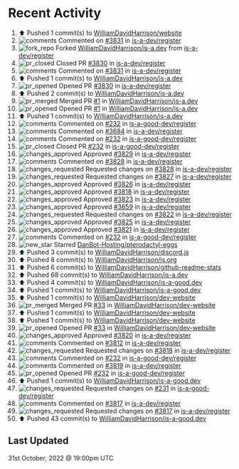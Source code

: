 # Recent Activity

<!--RECENT_ACTIVITY:start-->
1. ⬆️ Pushed 1 commit(s) to [WilliamDavidHarrison/website](https://github.com/WilliamDavidHarrison/website)
2. ![comments](https://cdn.jsdelivr.net/gh/Readme-Workflows/Readme-Icons@main/icons/octicons/Comment.svg) Commented on [#3831](https://github.com/is-a-dev/register/pull/3831#issuecomment-1296806125) in [is-a-dev/register](https://github.com/is-a-dev/register)
3. ![fork_repo](https://cdn.jsdelivr.net/gh/Readme-Workflows/Readme-Icons@main/icons/octicons/ForkedRepository.svg) Forked [WilliamDavidHarrison/is-a.dev](https://github.com/WilliamDavidHarrison/is-a.dev) from [is-a-dev/register](https://github.com/is-a-dev/register)
4. ![pr_closed](https://cdn.jsdelivr.net/gh/Readme-Workflows/Readme-Icons@main/icons/octicons/PullRequestClosed.svg) Closed PR [#3830](https://github.com/is-a-dev/register/pull/3830) in [is-a-dev/register](https://github.com/is-a-dev/register)
5. ![comments](https://cdn.jsdelivr.net/gh/Readme-Workflows/Readme-Icons@main/icons/octicons/Comment.svg) Commented on [#3831](https://github.com/is-a-dev/register/pull/3831#issuecomment-1296542045) in [is-a-dev/register](https://github.com/is-a-dev/register)
6. ⬆️ Pushed 1 commit(s) to [WilliamDavidHarrison/is-a.dev](https://github.com/WilliamDavidHarrison/is-a.dev)
7. ![pr_opened](https://cdn.jsdelivr.net/gh/Readme-Workflows/Readme-Icons@main/icons/octicons/PullRequestOpened.svg) Opened PR [#3830](https://github.com/is-a-dev/register/pull/3830) in [is-a-dev/register](https://github.com/is-a-dev/register)
8. ⬆️ Pushed 2 commit(s) to [WilliamDavidHarrison/is-a.dev](https://github.com/WilliamDavidHarrison/is-a.dev)
9. ![pr_merged](https://cdn.jsdelivr.net/gh/Readme-Workflows/Readme-Icons@main/icons/octicons/PullRequestMerged.svg) Merged PR [#1](https://github.com/WilliamDavidHarrison/is-a.dev/pull/1) in [WilliamDavidHarrison/is-a.dev](https://github.com/WilliamDavidHarrison/is-a.dev)
10. ![pr_opened](https://cdn.jsdelivr.net/gh/Readme-Workflows/Readme-Icons@main/icons/octicons/PullRequestOpened.svg) Opened PR [#1](https://github.com/WilliamDavidHarrison/is-a.dev/pull/1) in [WilliamDavidHarrison/is-a.dev](https://github.com/WilliamDavidHarrison/is-a.dev)
11. ⬆️ Pushed 1 commit(s) to [WilliamDavidHarrison/is-a.dev](https://github.com/WilliamDavidHarrison/is-a.dev)
12. ![comments](https://cdn.jsdelivr.net/gh/Readme-Workflows/Readme-Icons@main/icons/octicons/Comment.svg) Commented on [#232](https://github.com/is-a-good-dev/register/pull/232#issuecomment-1296508930) in [is-a-good-dev/register](https://github.com/is-a-good-dev/register)
13. ![comments](https://cdn.jsdelivr.net/gh/Readme-Workflows/Readme-Icons@main/icons/octicons/Comment.svg) Commented on [#3684](https://github.com/is-a-dev/register/pull/3684#issuecomment-1296508494) in [is-a-dev/register](https://github.com/is-a-dev/register)
14. ![comments](https://cdn.jsdelivr.net/gh/Readme-Workflows/Readme-Icons@main/icons/octicons/Comment.svg) Commented on [#232](https://github.com/is-a-good-dev/register/pull/232#issuecomment-1296494421) in [is-a-good-dev/register](https://github.com/is-a-good-dev/register)
15. ![pr_closed](https://cdn.jsdelivr.net/gh/Readme-Workflows/Readme-Icons@main/icons/octicons/PullRequestClosed.svg) Closed PR [#232](https://github.com/is-a-good-dev/register/pull/232) in [is-a-good-dev/register](https://github.com/is-a-good-dev/register)
16. ![changes_approved](https://cdn.jsdelivr.net/gh/Readme-Workflows/Readme-Icons@main/icons/octicons/ApprovedChanges.svg) Approved [#3829](https://github.com/is-a-dev/register/pull/3829#pullrequestreview-1161237099) in [is-a-dev/register](https://github.com/is-a-dev/register)
17. ![comments](https://cdn.jsdelivr.net/gh/Readme-Workflows/Readme-Icons@main/icons/octicons/Comment.svg) Commented on [#3828](https://github.com/is-a-dev/register/pull/3828#discussion_r1008945909) in [is-a-dev/register](https://github.com/is-a-dev/register)
18. ![changes_requested](https://cdn.jsdelivr.net/gh/Readme-Workflows/Readme-Icons@main/icons/octicons/RequestedChanges.svg) Requested changes on [#3828](https://github.com/is-a-dev/register/pull/3828#pullrequestreview-1161211470) in [is-a-dev/register](https://github.com/is-a-dev/register)
19. ![changes_requested](https://cdn.jsdelivr.net/gh/Readme-Workflows/Readme-Icons@main/icons/octicons/RequestedChanges.svg) Requested changes on [#3827](https://github.com/is-a-dev/register/pull/3827#pullrequestreview-1161211254) in [is-a-dev/register](https://github.com/is-a-dev/register)
20. ![changes_approved](https://cdn.jsdelivr.net/gh/Readme-Workflows/Readme-Icons@main/icons/octicons/ApprovedChanges.svg) Approved [#3826](https://github.com/is-a-dev/register/pull/3826#pullrequestreview-1161211170) in [is-a-dev/register](https://github.com/is-a-dev/register)
21. ![changes_approved](https://cdn.jsdelivr.net/gh/Readme-Workflows/Readme-Icons@main/icons/octicons/ApprovedChanges.svg) Approved [#3818](https://github.com/is-a-dev/register/pull/3818#pullrequestreview-1161211092) in [is-a-dev/register](https://github.com/is-a-dev/register)
22. ![changes_approved](https://cdn.jsdelivr.net/gh/Readme-Workflows/Readme-Icons@main/icons/octicons/ApprovedChanges.svg) Approved [#3823](https://github.com/is-a-dev/register/pull/3823#pullrequestreview-1161210994) in [is-a-dev/register](https://github.com/is-a-dev/register)
23. ![changes_approved](https://cdn.jsdelivr.net/gh/Readme-Workflows/Readme-Icons@main/icons/octicons/ApprovedChanges.svg) Approved [#3659](https://github.com/is-a-dev/register/pull/3659#pullrequestreview-1161210765) in [is-a-dev/register](https://github.com/is-a-dev/register)
24. ![changes_requested](https://cdn.jsdelivr.net/gh/Readme-Workflows/Readme-Icons@main/icons/octicons/RequestedChanges.svg) Requested changes on [#3822](https://github.com/is-a-dev/register/pull/3822#pullrequestreview-1161210507) in [is-a-dev/register](https://github.com/is-a-dev/register)
25. ![changes_approved](https://cdn.jsdelivr.net/gh/Readme-Workflows/Readme-Icons@main/icons/octicons/ApprovedChanges.svg) Approved [#3825](https://github.com/is-a-dev/register/pull/3825#pullrequestreview-1161210272) in [is-a-dev/register](https://github.com/is-a-dev/register)
26. ![changes_approved](https://cdn.jsdelivr.net/gh/Readme-Workflows/Readme-Icons@main/icons/octicons/ApprovedChanges.svg) Approved [#3821](https://github.com/is-a-dev/register/pull/3821#pullrequestreview-1161210074) in [is-a-dev/register](https://github.com/is-a-dev/register)
27. ![comments](https://cdn.jsdelivr.net/gh/Readme-Workflows/Readme-Icons@main/icons/octicons/Comment.svg) Commented on [#232](https://github.com/is-a-good-dev/register/pull/232#issuecomment-1296377136) in [is-a-good-dev/register](https://github.com/is-a-good-dev/register)
28. ![new_star](https://cdn.jsdelivr.net/gh/Readme-Workflows/Readme-Icons@main/icons/octicons/StarredRepositoryYellow.svg) Starred [DanBot-Hosting/pterodactyl-eggs](https://github.com/DanBot-Hosting/pterodactyl-eggs)
29. ⬆️ Pushed 3 commit(s) to [WilliamDavidHarrison/discord.js](https://github.com/WilliamDavidHarrison/discord.js)
30. ⬆️ Pushed 8 commit(s) to [WilliamDavidHarrison/js.org](https://github.com/WilliamDavidHarrison/js.org)
31. ⬆️ Pushed 6 commit(s) to [WilliamDavidHarrison/github-readme-stats](https://github.com/WilliamDavidHarrison/github-readme-stats)
32. ⬆️ Pushed 68 commit(s) to [WilliamDavidHarrison/is-a.dev](https://github.com/WilliamDavidHarrison/is-a.dev)
33. ⬆️ Pushed 4 commit(s) to [WilliamDavidHarrison/is-a-good.dev](https://github.com/WilliamDavidHarrison/is-a-good.dev)
34. ⬆️ Pushed 1 commit(s) to [WilliamDavidHarrison/is-a-good.dev](https://github.com/WilliamDavidHarrison/is-a-good.dev)
35. ⬆️ Pushed 1 commit(s) to [WilliamDavidHarrison/dev-website](https://github.com/WilliamDavidHarrison/dev-website)
36. ![pr_merged](https://cdn.jsdelivr.net/gh/Readme-Workflows/Readme-Icons@main/icons/octicons/PullRequestMerged.svg) Merged PR [#33](https://github.com/WilliamDavidHarrison/dev-website/pull/33) in [WilliamDavidHarrison/dev-website](https://github.com/WilliamDavidHarrison/dev-website)
37. ⬆️ Pushed 1 commit(s) to [WilliamDavidHarrison/dev-website](https://github.com/WilliamDavidHarrison/dev-website)
38. ⬆️ Pushed 1 commit(s) to [WilliamDavidHarrison/dev-website](https://github.com/WilliamDavidHarrison/dev-website)
39. ![pr_opened](https://cdn.jsdelivr.net/gh/Readme-Workflows/Readme-Icons@main/icons/octicons/PullRequestOpened.svg) Opened PR [#33](https://github.com/WilliamDavidHarrison/dev-website/pull/33) in [WilliamDavidHarrison/dev-website](https://github.com/WilliamDavidHarrison/dev-website)
40. ![changes_approved](https://cdn.jsdelivr.net/gh/Readme-Workflows/Readme-Icons@main/icons/octicons/ApprovedChanges.svg) Approved [#3820](https://github.com/is-a-dev/register/pull/3820#pullrequestreview-1161059070) in [is-a-dev/register](https://github.com/is-a-dev/register)
41. ![comments](https://cdn.jsdelivr.net/gh/Readme-Workflows/Readme-Icons@main/icons/octicons/Comment.svg) Commented on [#3812](https://github.com/is-a-dev/register/pull/3812#discussion_r1008786398) in [is-a-dev/register](https://github.com/is-a-dev/register)
42. ![changes_requested](https://cdn.jsdelivr.net/gh/Readme-Workflows/Readme-Icons@main/icons/octicons/RequestedChanges.svg) Requested changes on [#3818](https://github.com/is-a-dev/register/pull/3818#pullrequestreview-1161058963) in [is-a-dev/register](https://github.com/is-a-dev/register)
43. ![comments](https://cdn.jsdelivr.net/gh/Readme-Workflows/Readme-Icons@main/icons/octicons/Comment.svg) Commented on [#232](https://github.com/is-a-good-dev/register/pull/232#issuecomment-1296086706) in [is-a-good-dev/register](https://github.com/is-a-good-dev/register)
44. ![comments](https://cdn.jsdelivr.net/gh/Readme-Workflows/Readme-Icons@main/icons/octicons/Comment.svg) Commented on [#3819](https://github.com/is-a-dev/register/issues/3819#issuecomment-1296075644) in [is-a-dev/register](https://github.com/is-a-dev/register)
45. ![pr_opened](https://cdn.jsdelivr.net/gh/Readme-Workflows/Readme-Icons@main/icons/octicons/PullRequestOpened.svg) Opened PR [#232](https://github.com/is-a-good-dev/register/pull/232) in [is-a-good-dev/register](https://github.com/is-a-good-dev/register)
46. ⬆️ Pushed 1 commit(s) to [WilliamDavidHarrison/is-a-good.dev](https://github.com/WilliamDavidHarrison/is-a-good.dev)
47. ![changes_requested](https://cdn.jsdelivr.net/gh/Readme-Workflows/Readme-Icons@main/icons/octicons/RequestedChanges.svg) Requested changes on [#231](https://github.com/is-a-good-dev/register/pull/231#pullrequestreview-1161046020) in [is-a-good-dev/register](https://github.com/is-a-good-dev/register)
48. ![comments](https://cdn.jsdelivr.net/gh/Readme-Workflows/Readme-Icons@main/icons/octicons/Comment.svg) Commented on [#3817](https://github.com/is-a-dev/register/pull/3817#discussion_r1008768443) in [is-a-dev/register](https://github.com/is-a-dev/register)
49. ![changes_requested](https://cdn.jsdelivr.net/gh/Readme-Workflows/Readme-Icons@main/icons/octicons/RequestedChanges.svg) Requested changes on [#3817](https://github.com/is-a-dev/register/pull/3817#pullrequestreview-1161047098) in [is-a-dev/register](https://github.com/is-a-dev/register)
50. ⬆️ Pushed 43 commit(s) to [WilliamDavidHarrison/is-a-good.dev](https://github.com/WilliamDavidHarrison/is-a-good.dev)
<!--RECENT_ACTIVITY:end-->

## Last Updated
<!--RECENT_ACTIVITY:last_update-->
31st October, 2022 @ 19:00pm UTC
<!--RECENT_ACTIVITY:last_update_end-->

